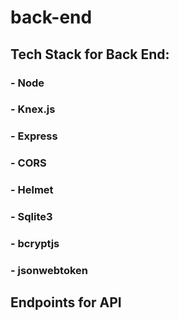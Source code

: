 # back-end
## Tech Stack for Back End: 
### - Node
### - Knex.js
### - Express
### - CORS
### - Helmet
### - Sqlite3
### - bcryptjs
### - jsonwebtoken

## Endpoints for API
